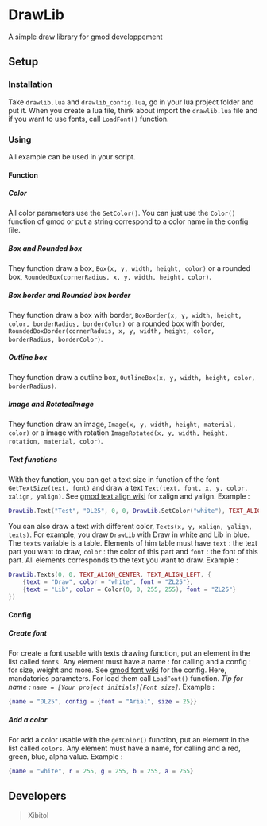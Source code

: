 # DrawLib
A simple draw library for gmod developpement

## Setup
### Installation
Take `drawlib.lua` and `drawlib_config.lua`, go in your lua project folder and put it. When you create a lua file, think about import the `drawlib.lua` file and if you want to use fonts, call `LoadFont()` function.
### Using
All example can be used in your script.
#### Function
##### Color
All color parameters use the `SetColor()`. You can just use the `Color()` function of gmod or put a string correspond to a color name in the config file.
##### Box and Rounded box
They function draw a box, `Box(x, y, width, height, color)` or a rounded box, `RoundedBox(cornerRadius, x, y, width, height, color)`.
##### Box border and Rounded box border
They function draw a box with border, `BoxBorder(x, y, width, height, color, borderRadius, borderColor)` or a rounded box with border, `RoundedBoxBorder(cornerRaduis, x, y, width, height, color, borderRadius, borderColor)`.
##### Outline box
They function draw a outline box, `OutlineBox(x, y, width, height, color, borderRadius)`.
##### Image and RotatedImage
They function draw an image, `Image(x, y, width, height, material, color)` or a image with rotation `ImageRotated(x, y, width, height, rotation, material, color)`.
##### Text functions
With they function, you can get a text size in function of the font `GetTextSize(text, font)` and draw a text `Text(text, font, x, y, color, xalign, yalign)`. See [gmod text align wiki](https://wiki.facepunch.com/gmod/Enums/TEXT_ALIGN) for xalign and yalign.
Example :
```lua
DrawLib.Text("Test", "DL25", 0, 0, DrawLib.SetColor("white"), TEXT_ALIGN_CENTER, TEXT_ALIGN_LEFT)
```
You can also draw a text with different color, `Texts(x, y, xalign, yalign, texts)`. For example, you draw `DrawLib` with Draw in white and Lib in blue. The `texts` variable is a table. Elements of him table must have `text` : the text part you want to draw, `color` : the color of this part and `font` : the font of this part. All elements corresponds to the text you want to draw.
Example :
```lua
DrawLib.Texts(0, 0, TEXT_ALIGN_CENTER, TEXT_ALIGN_LEFT, {
    {text = "Draw", color = "white", font = "ZL25"},
    {text = "Lib", color = Color(0, 0, 255, 255), font = "ZL25"}
})
```
#### Config
##### Create font
For create a font usable with texts drawing function, put an element in the list called `fonts`. Any element must have a name : for calling and a config : for size, weight and more. See [gmod font wiki](https://wiki.facepunch.com/gmod/Structures/FontData) for the config. Here, mandatories parameters. For load them call `LoadFont()` function.
_Tip for name : `name = [Your project initials][Font size]`._
Example :
```lua
{name = "DL25", config = {font = "Arial", size = 25}}
```
##### Add a color
For add a color usable with the `getColor()` function, put an element in the list called `colors`. Any element must have a name, for calling and a red, green, blue, alpha value.
Example :
```lua
{name = "white", r = 255, g = 255, b = 255, a = 255}
```

## Developers
> Xibitol